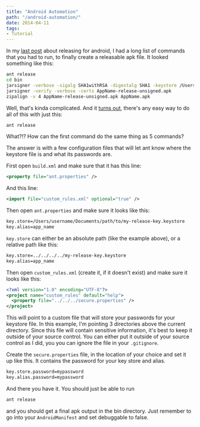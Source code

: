 ```yaml
---
title: "Android Automation"
path: "/android-automation/"
date: 2014-04-11
tags:
- Tutorial
---
```


In my [last post](../sign-publish-phonegap-app-google-play-store-windows/) about releasing for android, I had a long list of commands that you had to run, to finally create a releasable apk file. It looked something like this:

```bash
ant release
cd bin
jarsigner -verbose -sigalg SHA1withRSA -digestalg SHA1 -keystore /Users/username/Documents/path/to/my-release-key.keystore AppName-release-unsigned.apk app_name
jarsigner -verify -verbose -certs AppName-release-unsigned.apk
zipalign -v 4 AppName-release-unsigned.apk AppName.apk
```

Well, that's kinda complicated. And it [turns out](http://stackoverflow.com/a/14765511/1665818), there's any easy way to do all of this with just this:

```bash
ant release
```

What?!? How can the first command do the same thing as 5 commands?

The answer is with a few configuration files that will let ant know where the keystore file is and what its passwords are.

First open `build.xml` and make sure that it has this line:

```xml
<property file="ant.properties" />
```

And this line:

```xml
<import file="custom_rules.xml" optional="true" />
```

Then open `ant.properties` and make sure it looks like this:

```bash
key.store=/Users/username/Documents/path/to/my-release-key.keystore
key.alias=app_name
```

`key.store` can either be an absolute path (like the example above), or a relative path like this:

```bash
key.store=../../../../my-release-key.keystore
key.alias=app_name
```

Then open `custom_rules.xml` (create it, if it doesn't exist) and make sure it looks like this:

```xml
<?xml version="1.0" encoding="UTF-8"?>
<project name="custom_rules" default="help">
  <property file="../../../secure.properties" />
</project>
```

This will point to a custom file that will store your passwords for your keystore file. In this example, I'm pointing 3 directories above the current directory. Since this file will contain sensitive information, it's best to keep it outside of your source control. You can either put it outside of your source control as I did, you you can ignore the file in your `.gitignore`.

Create the `secure.properties` file, in the location of your choice and set it up like this. It contains the password for your key store and alias.

```bash
key.store.password=mypassword
key.alias.password=mypassword
```

And there you have it. You should just be able to run

```bash
ant release
```

and you should get a final apk output in the bin directory. Just remember to go into your `AndroidManifest` and set debuggable to false.
